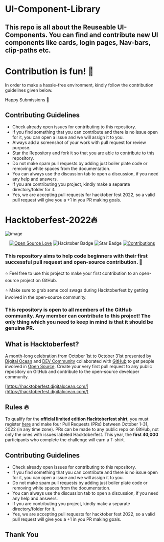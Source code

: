 # UI-Component-Library
## This repo is all about the Reuseable UI-Components. You can find and contribute new UI components like cards, login pages, Nav-bars, clip-paths etc.

# Contribution is fun! :green_heart:

In order to make a hassle-free environment, kindly  follow the contribution guidelines given below.

Happy Submissions :slightly_smiling_face:
  

## Contributing Guidelines
- Check already open issues for contributing to this repository.
- If you find something that you can contribute and there is no issue open for it, you can open a issue and we will assign it to you.
- Always add a screenshot of your work with pull request for review purpose.
- Star the Repository and fork it so that you are able to contribute to this repository.
- Do not make spam pull requests by adding just boiler plate code or removing white spaces from the documentation.
- You can always use the discussion tab to open a discussion, if you need any help and answers.
- If you are contributing you project, kindly make a separate directory/folder for it.
- Yes, we are accepting pull requests for hacktober fest 2022, so a valid pull request will give you a +1 in you PR making goals.

 
# Hacktoberfest-2022🔥
![image](https://user-images.githubusercontent.com/70385488/192114009-0830321a-d227-4a4d-8411-6c03b54d7ce6.png)

<div align="center">

[![Open Source Love](https://firstcontributions.github.io/open-source-badges/badges/open-source-v1/open-source.svg)](https://github.com/kishanrajput23/Hacktoberfest-2022)
<img src="https://img.shields.io/badge/HacktoberFest-2022-blueviolet" alt="Hacktober Badge"/>
<img src="https://img.shields.io/static/v1?label=%E2%AD%90&message=If%20Useful&style=style=flat&color=BC4E99" alt="Star Badge"/>
<a href="https://github.com/kishanrajput23" ><img src="https://img.shields.io/badge/Contributions-welcome-green.svg?style=flat&logo=github" alt="Contributions" /></a>

</div>


### This repository aims to help code beginners with their first successful pull request and open-source contribution. :partying_face:

:star: Feel free to use this project to make your first contribution to an open-source project on GitHub.

:star: Make sure to grab some cool swags during Hacktoberfest by getting involved in the open-source community.

### This repository is open to all members of the GitHub community. Any member can contribute to this project! The only thing which you need to keep in mind is that it should be genuine PR.

## What is Hacktoberfest?
A month-long celebration from October 1st to October 31st presented by [Digital Ocean](https://hacktoberfest.digitalocean.com/) and [DEV Community](https://dev.to/) collaborated with [GitHub](https://github.com/blog/2433-celebrate-open-source-this-october-with-hacktoberfest) to get people involved in [Open Source](https://github.com/open-source). Create your very first pull request to any public repository on GitHub and contribute to the open-source developer community.

[https://hacktoberfest.digitalocean.com/](https://hacktoberfest.digitalocean.com/)

## Rules :fire:
To qualify for the __official limited edition Hacktoberfest shirt__, you must register [here](https://hacktoberfest.digitalocean.com/) and make four Pull Requests (PRs) between October 1-31, 2022 (in any time zone). PRs can be made to any public repo on GitHub, not only the ones with issues labeled Hacktoberfest. This year, the __first 40,000__ participants who complete the challenge will earn a T-shirt.

## Contributing Guidelines
- Check already open issues for contributing to this repository.
- If you find something that you can contribute and there is no issue open for it, you can open a issue and we will assign it to you.
- Do not make spam pull requests by adding just boiler plate code or removing white spaces from the documentation.
- You can always use the discussion tab to open a discussion, if you need any help and answers.
- If you are contributing you project, kindly make a separate directory/folder for it.
- Yes, we are accepting pull requests for hacktober fest 2022, so a valid pull request will give you a +1 in you PR making goals.

## Thank You
